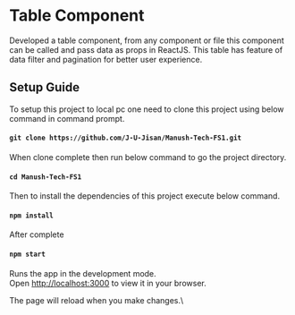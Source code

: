 # Table Component
Developed a table component, from any component or file this component can be called and pass data as props in ReactJS.
This table has feature of data filter and pagination for better user experience.

## Setup Guide
To setup this project to local pc one need to clone this project using below command in command prompt.
#### `git clone https://github.com/J-U-Jisan/Manush-Tech-FS1.git`

When clone complete then run below command to go the project directory.
#### `cd Manush-Tech-FS1`

Then to install the dependencies of this project execute below command.
#### `npm install`

After complete
#### `npm start`

Runs the app in the development mode.\
Open [http://localhost:3000](http://localhost:3000) to view it in your browser.

The page will reload when you make changes.\
